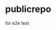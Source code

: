 # publicrepo
for e2e test
































































































































































































































































































































































































































































































































































































































































































































































































































































































































































































































































































































































































































































































































































































































































































































































































































































































































































































































































































































































































































































































